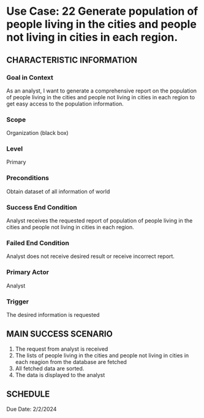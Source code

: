 # Use Case: 22	Generate population of people living in the cities and people not living in cities in each region.

## CHARACTERISTIC INFORMATION
### Goal in Context
As an analyst, I want to generate a comprehensive report on the population of people living in the cities and people not living in cities in each region to get easy access to the population information.
### Scope
Organization (black box)
### Level
Primary
### Preconditions
Obtain dataset of all information of world
### Success End Condition
Analyst receives the requested report of population of people living in the cities and people not living in cities in each region.
### Failed End Condition
Analyst does not receive desired result or receive incorrect report.
### Primary Actor
Analyst
### Trigger
The desired information is requested

## MAIN SUCCESS SCENARIO
1.  The request from analyst is received
2.  The lists of people living in the cities and people not living in cities in each reagion from the database are fetched
3.  All fetched data are sorted.
4.  The data is displayed to the analyst

## SCHEDULE
Due Date: 2/2/2024
